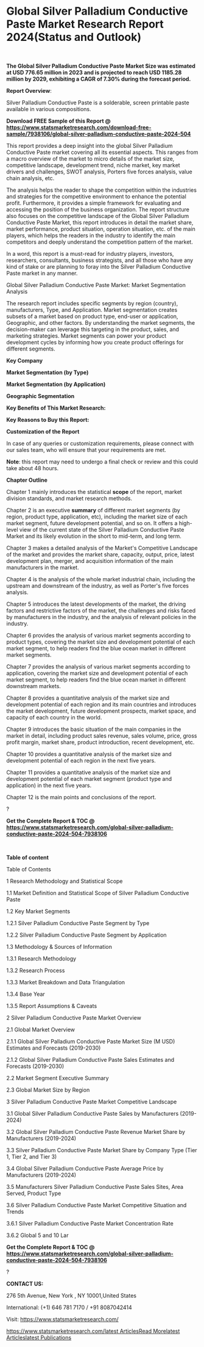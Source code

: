 <h1>Global Silver Palladium Conductive Paste Market Research Report 2024(Status and Outlook)</h1><br/><p><strong>The Global Silver Palladium Conductive Paste Market Size was estimated at USD 776.65 million in 2023 and is projected to reach USD 1185.28 million by 2029, exhibiting a <strong>CAGR</strong> of 7.30% during the forecast period.</strong></p>
 
 
 
 <p><strong>Report Overview</strong>:</p>
 
 
 
 <p>Silver Palladium Conductive Paste is a solderable, screen printable paste available in various compositions.</p>
 
 
 
 <p><strong>Download FREE Sample of this Report @ <a href="https://www.statsmarketresearch.com/download-free-sample/7938106/global-silver-palladium-conductive-paste-2024-504">https://www.statsmarketresearch.com/download-free-sample/7938106/global-silver-palladium-conductive-paste-2024-504</a></strong></p>
 
 
 
 <p>This report provides a deep insight into the global Silver Palladium Conductive Paste market covering all its essential aspects. This ranges from a macro overview of the market to micro details of the market size, competitive landscape, development trend, niche market, key market drivers and challenges, SWOT analysis, Porters five forces analysis, value chain analysis, etc.</p>
 
 
 
 <p>The analysis helps the reader to shape the competition within the industries and strategies for the competitive environment to enhance the potential profit. Furthermore, it provides a simple framework for evaluating and accessing the position of the business organization. The report structure also focuses on the competitive landscape of the Global Silver Palladium Conductive Paste Market, this report introduces in detail the market share, market performance, product situation, operation situation, etc. of the main players, which helps the readers in the industry to identify the main competitors and deeply understand the competition pattern of the market.</p>
 
 
 
 <p>In a word, this report is a must-read for industry players, investors, researchers, consultants, business strategists, and all those who have any kind of stake or are planning to foray into the Silver Palladium Conductive Paste market in any manner.</p>
 
 
 
 <p>Global Silver Palladium Conductive Paste Market: Market Segmentation Analysis</p>
 
 
 
 <p>The research report includes specific segments by region (country), manufacturers, Type, and Application. Market segmentation creates subsets of a market based on product type, end-user or application, Geographic, and other factors. By understanding the market segments, the decision-maker can leverage this targeting in the product, sales, and marketing strategies. Market segments can power your product development cycles by informing how you create product offerings for different segments.</p>
 
 
 
 <p><strong>Key Company</strong></p>
 
 
 
 <p><strong>Market Segmentation (by Type)</strong></p>
 
 
 
 <p><strong>Market Segmentation (<strong>by Application</strong>)</strong></p>
 
 
 
 <p><strong>Geographic Segmentation</strong></p>
 
 
 
 <p><strong>Key Benefits of This Market Research:</strong></p>
 
 
 
 <p><strong>Key <strong>Reasons to Buy</strong> this Report:</strong></p>
 
 
 
 <p><strong>Customization of the Report</strong></p>
 
 
 
 <p>In case of any queries or customization requirements, please connect with our sales team, who will ensure that your requirements are met.</p>
 
 
 
 <p><strong>Note</strong>: this report may need to undergo a final check or review and this could take about 48 hours.</p>
 
 
 
 <p><strong>Chapter Outline</strong></p>
 
 
 
 <p>Chapter 1 mainly introduces the statistical <strong>scope</strong> of the report, market division standards, and market research methods.</p>
 
 
 
 <p>Chapter 2 is an executive <strong>summary</strong> of different market segments (by region, product type, application, etc), including the market size of each market segment, future development potential, and so on. It offers a high-level view of the current state of the Silver Palladium Conductive Paste Market and its likely evolution in the short to mid-term, and long term.</p>
 
 
 
 <p>Chapter 3 makes a detailed analysis of the Market&#39;s Competitive Landscape of the market and provides the market share, capacity, output, price, latest development plan, merger, and acquisition information of the main manufacturers in the market.</p>
 
 
 
 <p>Chapter 4 is the analysis of the whole market industrial chain, including the upstream and downstream of the industry, as well as Porter&#39;s five forces analysis.</p>
 
 
 
 <p>Chapter 5 introduces the latest developments of the market, the driving factors and restrictive factors of the market, the challenges and risks faced by manufacturers in the industry, and the analysis of relevant policies in the industry.</p>
 
 
 
 <p>Chapter 6 provides the analysis of various market segments according to product types, covering the market size and development potential of each market segment, to help readers find the blue ocean market in different market segments.</p>
 
 
 
 <p>Chapter 7 provides the analysis of various market segments according to application, covering the market size and development potential of each market segment, to help readers find the blue ocean market in different downstream markets.</p>
 
 
 
 <p>Chapter 8 provides a quantitative analysis of the market size and development potential of each region and its main countries and introduces the market development, future development prospects, market space, and capacity of each country in the world.</p>
 
 
 
 <p>Chapter 9 introduces the basic situation of the main companies in the market in detail, including product sales revenue, sales volume, price, gross profit margin, market share, product introduction, recent development, etc.</p>
 
 
 
 <p>Chapter 10 provides a quantitative analysis of the market size and development potential of each region in the next five years.</p>
 
 
 
 <p>Chapter 11 provides a quantitative analysis of the market size and development potential of each market segment (product type and application) in the next five years.</p>
 
 
 
 <p>Chapter 12 is the main points and conclusions of the report.</p>
 
 
 
 <p>? </p>
 
 
 
 <div><b>Get the Complete Report & TOC @ <a href="https://www.statsmarketresearch.com/global-silver-palladium-conductive-paste-2024-504-7938106">https://www.statsmarketresearch.com/global-silver-palladium-conductive-paste-2024-504-7938106</a></b></div>
 
 
 
 <p><br />
 
 <b>Table of content</b></p>
 
 
 
 <p>Table of Contents<br />
 
 1 Research Methodology and Statistical Scope<br />
 
 1.1 Market Definition and Statistical Scope of Silver Palladium Conductive Paste<br />
 
 1.2 Key Market Segments<br />
 
 1.2.1 Silver Palladium Conductive Paste Segment by Type<br />
 
 1.2.2 Silver Palladium Conductive Paste Segment by Application<br />
 
 1.3 Methodology & Sources of Information<br />
 
 1.3.1 Research Methodology<br />
 
 1.3.2 Research Process<br />
 
 1.3.3 Market Breakdown and Data Triangulation<br />
 
 1.3.4 Base Year<br />
 
 1.3.5 Report Assumptions & Caveats<br />
 
 2 Silver Palladium Conductive Paste Market Overview<br />
 
 2.1 Global Market Overview<br />
 
 2.1.1 Global Silver Palladium Conductive Paste Market Size (M USD) Estimates and Forecasts (2019-2030)<br />
 
 2.1.2 Global Silver Palladium Conductive Paste Sales Estimates and Forecasts (2019-2030)<br />
 
 2.2 Market Segment Executive Summary<br />
 
 2.3 Global Market Size by Region<br />
 
 3 Silver Palladium Conductive Paste Market Competitive Landscape<br />
 
 3.1 Global Silver Palladium Conductive Paste Sales by Manufacturers (2019-2024)<br />
 
 3.2 Global Silver Palladium Conductive Paste Revenue Market Share by Manufacturers (2019-2024)<br />
 
 3.3 Silver Palladium Conductive Paste Market Share by Company Type (Tier 1, Tier 2, and Tier 3)<br />
 
 3.4 Global Silver Palladium Conductive Paste Average Price by Manufacturers (2019-2024)<br />
 
 3.5 Manufacturers Silver Palladium Conductive Paste Sales Sites, Area Served, Product Type<br />
 
 3.6 Silver Palladium Conductive Paste Market Competitive Situation and Trends<br />
 
 3.6.1 Silver Palladium Conductive Paste Market Concentration Rate<br />
 
 3.6.2 Global 5 and 10 Lar</p>
 
 
 
 <div><b>Get the Complete Report & TOC @ <a href="https://www.statsmarketresearch.com/global-silver-palladium-conductive-paste-2024-504-7938106">https://www.statsmarketresearch.com/global-silver-palladium-conductive-paste-2024-504-7938106</a></b></div>
 
 
 
 <p>? </p>
 
 
 
 <p><b>CONTACT US:</b><br />
 
 276 5th Avenue, New York , NY 10001,United States<br />
 
 International: (+1) 646 781 7170 / +91 8087042414<br />
 
 Visit: <a href="https://www.statsmarketresearch.com/">https://www.statsmarketresearch.com/</a><br />
 
 <a href="https://gyeongbokgung.com">https://www.statsmarketresearch.com/</a><a href="https://hallyeomaritime.com">latest Articles</a><a href="https://jingwansa.com">Read More</a><a href="https://nguoiviet.jp/">latest Articles</a><a href="https://www.intelmarketresearch.com/">latest Publications</a></p>